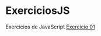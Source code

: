 # ExerciciosJS
 Exercicios de JavaScript
<a href = https://gabriel-santana-prog.github.io/ExerciciosJS/exe001.index.html>Exercicio 01</a>